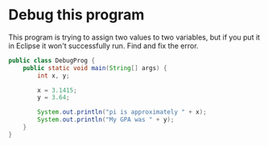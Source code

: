 # Debug this program

This program is trying to assign two values to two variables, but if you put it in Eclipse it won't successfully run. Find and fix the error.

```java
public class DebugProg {
    public static void main(String[] args) {
        int x, y;

        x = 3.1415;
        y = 3.64;

        System.out.println("pi is approximately " + x);
        System.out.println("My GPA was " + y);
    }
}
```

